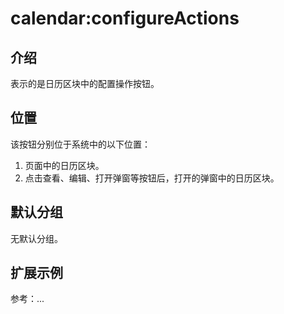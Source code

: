 # calendar:configureActions

## 介绍

表示的是日历区块中的配置操作按钮。

## 位置

该按钮分别位于系统中的以下位置：

1. 页面中的日历区块。
2. 点击查看、编辑、打开弹窗等按钮后，打开的弹窗中的日历区块。

## 默认分组

无默认分组。

## 扩展示例

参考：...
